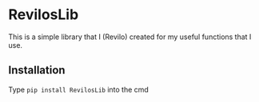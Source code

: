 # RevilosLib
This is a simple library that I (Revilo) created for my useful functions that I use.

## Installation
Type `pip install RevilosLib` into the cmd
